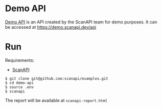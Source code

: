 # Demo API

[Demo API](https://github.com/scanapi/demo-api) is an API created by the ScanAPI team for demo
purposes. It can be accessed at https://demo.scanapi.dev/api

# Run

Requirements:
- [ScanAPI](https://pypi.org/project/scanapi/)

```shell
$ git clone git@github.com:scanapi/examples.git
$ cd demo-api
$ source .env
$ scanapi
```

The report will be available at `scanapi-report.html`

